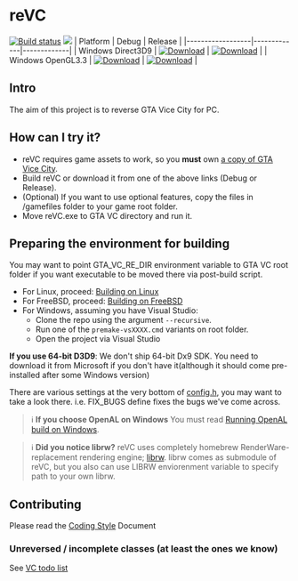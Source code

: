 # reVC
[![Build status](https://ci.appveyor.com/api/projects/status/hyiwgegks122h8jg/branch/miami?svg=true)](https://ci.appveyor.com/project/aap/re3/branch/miami)
<a href="https://discord.gg/jYpXxTm"><img src="https://img.shields.io/badge/discord-join-7289DA.svg?logo=discord&longCache=true&style=flat" /></a>
| Platform | Debug | Release |
|------------------|-------------|-------------|
| Windows Direct3D9 | [![Download](https://api.bintray.com/packages/gtamodding/revc/Debug_win-x86-librw_d3d9-mss/images/download.svg)](https://bintray.com/gtamodding/revc/Debug_win-x86-librw_d3d9-mss/_latestVersion) | [![Download](https://api.bintray.com/packages/gtamodding/revc/Release_win-x86-librw_d3d9-mss/images/download.svg)](https://bintray.com/gtamodding/revc/Release_win-x86-librw_d3d9-mss/_latestVersion) |
| Windows OpenGL3.3 | [![Download](https://api.bintray.com/packages/gtamodding/revc/Debug_win-x86-librw_gl3_glfw-mss/images/download.svg)](https://bintray.com/gtamodding/revc/Debug_win-x86-librw_gl3_glfw-mss/_latestVersion) | [![Download](https://api.bintray.com/packages/gtamodding/revc/Release_win-x86-librw_gl3_glfw-mss/images/download.svg)](https://bintray.com/gtamodding/revc/Release_win-x86-librw_gl3_glfw-mss/_latestVersion) |

## Intro

The aim of this project is to reverse GTA Vice City for PC.

## How can I try it?

- reVC requires game assets to work, so you **must** own [a copy of GTA Vice City](https://store.steampowered.com/app/12110/Grand_Theft_Auto_Vice_City/).
- Build reVC or download it from one of the above links (Debug or Release).
- (Optional) If you want to use optional features, copy the files in /gamefiles folder to your game root folder.
- Move reVC.exe to GTA VC directory and run it.

## Preparing the environment for building

You may want to point GTA_VC_RE_DIR environment variable to GTA VC root folder if you want executable to be moved there via post-build script.

- For Linux, proceed: [Building on Linux](https://github.com/GTAmodding/re3/wiki/Building-on-Linux)
- For FreeBSD, proceed: [Building on FreeBSD](https://github.com/GTAmodding/re3/wiki/Building-on-FreeBSD) 
- For Windows, assuming you have Visual Studio:
    - Clone the repo using the argument `--recursive`.
    - Run one of the `premake-vsXXXX.cmd` variants on root folder.
    - Open the project via Visual Studio  
    
**If you use 64-bit D3D9**: We don't ship 64-bit Dx9 SDK. You need to download it from Microsoft if you don't have it(although it should come pre-installed after some Windows version)  

There are various settings at the very bottom of [config.h](https://github.com/GTAmodding/re3/tree/miami/src/core/config.h), you may want to take a look there. i.e. FIX_BUGS define fixes the bugs we've come across.

> :information_source: **If you choose OpenAL on Windows** You must read [Running OpenAL build on Windows](https://github.com/GTAmodding/re3/wiki/Running-OpenAL-build-on-Windows).

> :information_source: **Did you notice librw?** reVC uses completely homebrew RenderWare-replacement rendering engine; [librw](https://github.com/aap/librw/). librw comes as submodule of reVC, but you also can use LIBRW enviorenment variable to specify path to your own librw.

## Contributing
Please read the [Coding Style](https://github.com/GTAmodding/re3/blob/master/CODING_STYLE.md) Document

### Unreversed / incomplete classes (at least the ones we know)
See [VC todo list](https://github.com/GTAmodding/re3/wiki/VC-todo)

